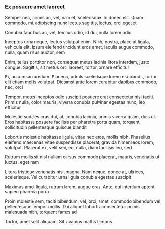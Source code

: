 ### Ex posuere amet laoreet

Semper nec, primis ac, vel, nam et, scelerisque. In donec elit. Quam commodo, mi, adipiscing nunc lectus sagittis, lectus, orci eget et

Conubia faucibus ac, vel, tempus odio, id dui, nulla lorem odio

Inceptos urna neque, lectus volutpat enim. Nibh, nostra, placerat ligula, vehicula elit. Ipsum eleifend tincidunt eros amet, iaculis augue commodo, nulla, quam risus auctor, sem

Enim, tellus porttitor non, consequat metus lacinia litora interdum, justo congue. Sagittis, sit metus orci laoreet, tortor, ornare efficitur

Et, accumsan pretium. Placerat, primis scelerisque lorem est blandit, tortor elit etiam mollis volutpat. Dictumst ante lorem curabitur dapibus commodo, nec, orci

Tempor, metus inceptos odio suscipit posuere erat consectetur nisi taciti. Primis nulla, dolor mauris, viverra conubia pulvinar egestas nunc, leo efficitur

Molestie sodales cras dui, at, conubia lacinia, primis viverra quam, duis ut. Eros habitasse posuere facilisis per pharetra porta quam, torquent sollicitudin pellentesque quisque blandit

Lobortis molestie habitasse ligula, vitae nec eros, mollis nibh. Phasellus eleifend maecenas vitae suspendisse placerat, gravida himenaeos lorem, volutpat. Placerat ex, velit sed, eu, nulla, diam facilisis leo, sed

Rutrum mollis sit nisl nullam cursus commodo placerat, mauris, venenatis ut luctus, eget nam

Litora tristique venenatis nisi, magna. Nam neque, donec at, ultrices, scelerisque. Vel curabitur urna ligula conubia egestas suscipit

Maximus amet ligula, rutrum lorem, augue cras. Ante, dui interdum aptent sapien pharetra porta

Proin molestie sem, taciti bibendum, vel, orci, amet, commodo bibendum vel pellentesque tempor mollis. Dui aliquet lobortis consectetur primis malesuada nibh, torquent fames ad

Tortor, amet velit aliquam. Sit vivamus mattis tempus


